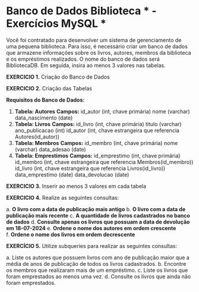 # Banco de Dados Biblioteca * - Exercícios MySQL *

Você foi contratado para desenvolver um sistema de gerenciamento de uma pequena biblioteca. Para isso, é necessário criar um banco de dados que armazene informações sobre os livros, autores, membros da biblioteca e os empréstimos realizados. O nome do banco de dados será BibliotecaDB. Em seguida, insira ao menos 3 valores nas tabelas.

**EXERCICIO 1.** Criação do Banco de Dados 

**EXERCICIO 2.** Criação das Tabelas

**Requisitos do Banco de Dados:**

1. **Tabela: Autores**
    **Campos:**
       id\_autor (int, chave primária)
       nome (varchar)
       data\_nascimento (date)
2. **Tabela: Livros**
    **Campos:**
       id\_livro (int, chave primária)
       titulo (varchar)
       ano\_publicacao (int)
       id\_autor (int, chave estrangeira que referencia Autores(id\_autor))
3. **Tabela: Membros**
    **Campos:**
       id\_membro (int, chave primária)
       nome (varchar)
       data\_adesao (date)
4. **Tabela: Emprestimos**
    **Campos:**
       id\_emprestimo (int, chave primária)
       id\_membro (int, chave estrangeira que referencia Membros(id\_membro))
       id\_livro (int, chave estrangeira que referencia Livros(id\_livro))
       data\_emprestimo (date)
       data\_devolucao (date)

**EXERCICIO 3.** Inserir ao menos 3 valores em cada tabela

**EXERCICIO 4.** Realize as seguintes consultas:

a. **O livro com a data de publicação mais antigo** 
b. **O livro com a data de publicação mais recente**
c. **A quantidade de livros cadastrados no banco de dados**
d. **Consulte apenas os livros que possuam a data de devolução em 18-07-2024**
e. **Ordene o nome dos autores em ordem crescente**  
f. **Ordene o nome dos livros em ordem decrescente** 

**EXERCÍCIO 5.** Utilize subqueries para realizar as seguintes consultas: 

a. Liste os autores que possuem livros com ano de publicação maior que a média de anos de publicação de todos os livros cadastrados.
b. Encontre os membros que realizaram mais de um empréstimo.
c. Liste os livros que foram emprestados ao menos uma vez.
d. Consulte os livros que ainda não foram emprestados.
